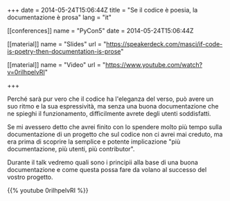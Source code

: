 +++
date = 2014-05-24T15:06:44Z
title = "Se il codice è poesia, la documentazione è prosa"
lang = "it"

[[conferences]]
name = "PyCon5"
date = 2014-05-24T15:06:44Z

[[material]]
name = "Slides"
url  = "https://speakerdeck.com/masci/if-code-is-poetry-then-documentation-is-prose"

[[material]]
name = "Video"
url  = "https://www.youtube.com/watch?v=0rilhpelvRI"

+++

Perché sarà pur vero che il codice ha l'eleganza del verso, può avere un suo ritmo e la sua espressività, 
ma senza una buona documentazione che ne spieghi il funzionamento, difficilmente avrete degli utenti 
soddisfatti.

Se mi avessero detto che avrei finito con lo spendere molto più tempo sulla documentazione di un progetto 
che sul codice non ci avrei mai creduto, ma era prima di scoprire la semplice e potente implicazione 
"più documentazione, più utenti, più contributor".

Durante il talk vedremo quali sono i principii alla base di una buona documentazione e come questa possa 
fare da volano al successo del vostro progetto.

{{% youtube 0rilhpelvRI %}}
